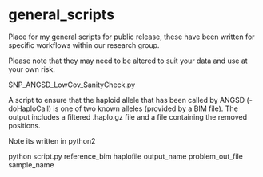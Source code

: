 # general_scripts
Place for my general scripts for public release, these have been written for specific workflows within our research group.

Please note that they may need to be altered to suit your data and use at your own risk.


SNP_ANGSD_LowCov_SanityCheck.py 

A script to ensure that the haploid allele that has been called by ANGSD (-doHaploCall) is one of two known alleles (provided by a BIM file).
The output includes a filtered .haplo.gz file and a file containing the removed positions.

Note its written in python2 

python script.py reference_bim haplofile output_name problem_out_file sample_name
